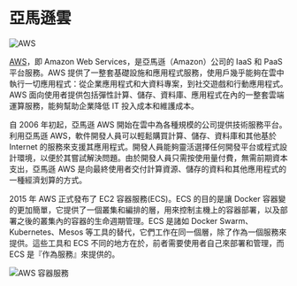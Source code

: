 # 亞馬遜雲

![AWS](./_images/aws-logo.jpg)

[AWS](https://www.amazonaws.cn)，即 Amazon Web Services，是亞馬遜（Amazon）公司的 IaaS 和 PaaS 平台服務。AWS 提供了一整套基礎設施和應用程式服務，使用戶幾乎能夠在雲中執行一切應用程式：從企業應用程式和大資料專案，到社交遊戲和行動應用程式。AWS 面向使用者提供包括彈性計算、儲存、資料庫、應用程式在內的一整套雲端運算服務，能夠幫助企業降低 IT 投入成本和維護成本。

自 2006 年初起，亞馬遜 AWS 開始在雲中為各種規模的公司提供技術服務平台。利用亞馬遜 AWS，軟件開發人員可以輕鬆購買計算、儲存、資料庫和其他基於 Internet 的服務來支援其應用程式。開發人員能夠靈活選擇任何開發平台或程式設計環境，以便於其嘗試解決問題。由於開發人員只需按使用量付費，無需前期資本支出，亞馬遜 AWS 是向最終使用者交付計算資源、儲存的資料和其他應用程式的一種經濟划算的方式。

2015 年 AWS 正式發布了 EC2 容器服務(ECS)。ECS 的目的是讓 Docker 容器變的更加簡單，它提供了一個叢集和編排的層，用來控制主機上的容器部署，以及部署之後的叢集內的容器的生命週期管理。ECS 是諸如 Docker Swarm、Kubernetes、Mesos 等工具的替代，它們工作在同一個層，除了作為一個服務來提供。這些工具和 ECS 不同的地方在於，前者需要使用者自己來部署和管理，而 ECS 是『作為服務』來提供的。

![AWS 容器服務](./_images/ECS.jpg)
